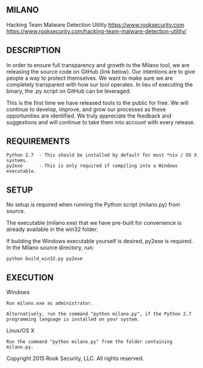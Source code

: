 MILANO
------
Hacking Team Malware Detection Utility
https://www.rooksecurity.com
https://www.rooksecurity.com/hacking-team-malware-detection-utility/


DESCRIPTION
-----------
In order to ensure full transparency and growth to the Milano tool, we are releasing the source code on GitHub (link below). Our intentions are to give people a way to protect themselves. We want to make sure we are completely transparent with how our tool operates. In lieu of executing the binary, the .py script on GitHub can be leveraged.

This is the first time we have released tools to the public for free. We will continue to develop, improve, and grow our processes as these opportunities are identified. We truly appreciate the feedback and suggestions and will continue to take them into account with every release.


REQUIREMENTS
------------
    Python 2.7  - This should be installed by default for most *nix / OS X systems.
    py2exe      - This is only required if compiling into a Windows executable.


SETUP
-----
No setup is required when running the Python script (milano.py) from source.

The executable (milano.exe) that we have pre-built for convenience is already available in the win32 folder.

If building the Windows executable yourself is desired, py2exe is required. In the Milano source directory, run:

    python build_win32.py py2exe


EXECUTION
---------
Windows

    Run milano.exe as administrator.

    Alternatively, run the command "python milano.py", if the Python 2.7 programming language is installed on your system.

Linux/OS X

    Run the command "python milano.py" from the folder containing milano.py.


Copyright 2015 Rook Security, LLC. All rights reserved.
